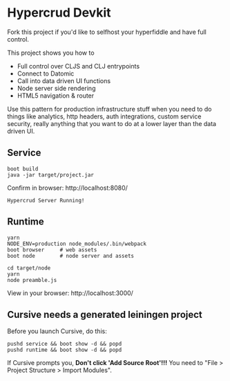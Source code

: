# Hypercrud Devkit

Fork this project if you'd like to selfhost your hyperfiddle and have full control.

This project shows you how to

* Full control over CLJS and CLJ entrypoints
* Connect to Datomic
* Call into data driven UI functions
* Node server side rendering
* HTML5 navigation & router

Use this pattern for production infrastructure stuff when you need to do things like analytics, http headers, auth integrations, custom service security, really anything that you want to do at a lower layer than the data driven UI.

## Service

    boot build
    java -jar target/project.jar

Confirm in browser: http://localhost:8080/

    Hypercrud Server Running!

## Runtime

    yarn
    NODE_ENV=production node_modules/.bin/webpack
    boot browser     # web assets
    boot node        # node server and assets

    cd target/node
    yarn
    node preamble.js

View in your browser: http://localhost:3000/

## Cursive needs a generated leiningen project

Before you launch Cursive, do this:

    pushd service && boot show -d && popd
    pushd runtime && boot show -d && popd

If Cursive prompts you, **Don't click 'Add Source Root'!!!** You need to "File > Project Structure > Import Modules".

